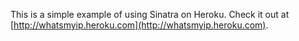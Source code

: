 This is a simple example of using Sinatra on Heroku. Check it out at [http://whatsmyip.heroku.com](http://whatsmyip.heroku.com).